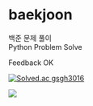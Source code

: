 # baekjoon
백준 문제 풀이  
Python Problem Solve  
  
  Feedback OK

  
  
[![Solved.ac
gsgh3016](http://mazassumnida.wtf/api/generate_badge?boj=gsgh3016)](https://solved.ac/profile/gsgh3016)  
  
<img src="http://mazandi.herokuapp.com/api?handle=gsgh3016&theme=warm"/>
